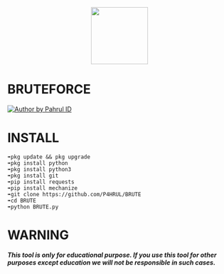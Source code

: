 <p align="center">
  <a href="https://github.com/SlavyanDesu"><img src="https://avatars3.githubusercontent.com/u/28254882?s=400&u=25765902db0b709938966cf4127ac11af5eafb5d&v=4" height="128" width="128" /></a>
</p>

# BRUTEFORCE
<p align="left">

<a href="#"><img title="Author by Pahrul ID" src="https://img.shields.io/badge/AUTHOR%20BY-Pahrul ID-green?colorA=%23ff0000&colorB=%23017e40&style=for-the-badge"></a> 
<p align="center"> 

# INSTALL
```
➠pkg update && pkg upgrade 
➠pkg install python 
➠pkg install python3 
➠pkg install git 
➠pip install requests 
➠pip install mechanize
➠git clone https://github.com/P4HRUL/BRUTE
➠cd BRUTE
➠python BRUTE.py
```
# WARNING
***This tool is only for educational purpose. If you use this tool for other purposes except education we will not be responsible in such cases.***
